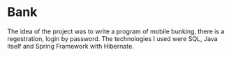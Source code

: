 # Bank
The idea of the project was to write a program of mobile bunking, there is a regestration, login by password. The technologies I used were SQL, Java itself and Spring Framework with Hibernate.
